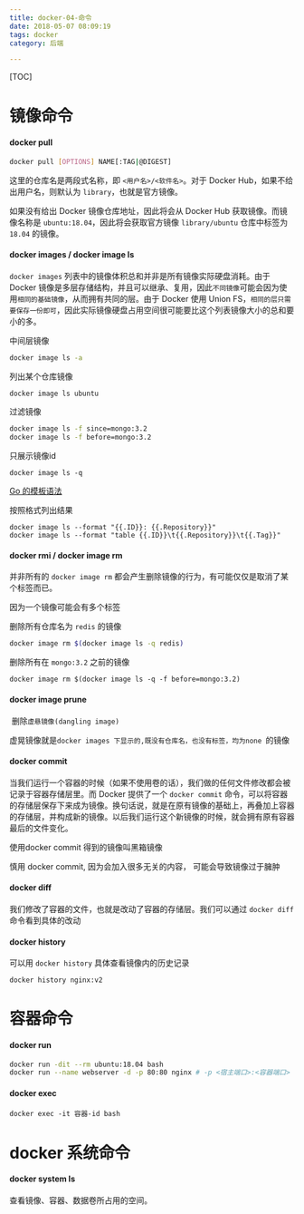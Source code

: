```yaml
---
title: docker-04-命令
date: 2018-05-07 08:09:19
tags: docker
category: 后端

---
```




[TOC]



# 镜像命令



#### docker pull

~~~bash
docker pull [OPTIONS] NAME[:TAG|@DIGEST]
~~~

这里的仓库名是两段式名称，即 `<用户名>/<软件名>`。对于 Docker Hub，如果不给出用户名，则默认为 `library`，也就是官方镜像。

如果没有给出 Docker 镜像仓库地址，因此将会从 Docker Hub 获取镜像。而镜像名称是 `ubuntu:18.04`，因此将会获取官方镜像 `library/ubuntu` 仓库中标签为 `18.04` 的镜像。





#### docker images / docker image ls

`docker images` 列表中的镜像体积总和并非是所有镜像实际硬盘消耗。由于 Docker 镜像是多层存储结构，并且可以继承、复用，因此`不同镜像`可能会因为使用`相同的基础镜像`，从而拥有共同的层。由于 Docker 使用 Union FS，`相同的层只需要保存一份即可`，因此实际镜像硬盘占用空间很可能要比这个列表镜像大小的总和要小的多。



中间层镜像

```bash
docker image ls -a
```



列出某个仓库镜像

~~~bash
docker image ls ubuntu
~~~



过滤镜像

```bash
docker image ls -f since=mongo:3.2
docker image ls -f before=mongo:3.2
```



只展示镜像id

~~~
docker image ls -q
~~~



[Go 的模板语法](https://gohugo.io/templates/go-templates/)

按照格式列出结果

~~~
docker image ls --format "{{.ID}}: {{.Repository}}"
docker image ls --format "table {{.ID}}\t{{.Repository}}\t{{.Tag}}"
~~~







#### docker rmi / docker image rm

并非所有的 `docker image rm` 都会产生删除镜像的行为，有可能仅仅是取消了某个标签而已。

因为一个镜像可能会有多个标签



删除所有仓库名为 `redis` 的镜像

~~~bash
docker image rm $(docker image ls -q redis)
~~~

删除所有在 `mongo:3.2` 之前的镜像

~~~
docker image rm $(docker image ls -q -f before=mongo:3.2)
~~~



#### docker image prune

​	删除`虚悬镜像(dangling image)`

​	虚晃镜像就是`docker images 下显示的,既没有仓库名，也没有标签，均为none `的镜像



#### docker commit

当我们运行一个容器的时候（如果不使用卷的话），我们做的任何文件修改都会被记录于容器存储层里。而 Docker 提供了一个 `docker commit` 命令，可以将容器的存储层保存下来成为镜像。换句话说，就是在原有镜像的基础上，再叠加上容器的存储层，并构成新的镜像。以后我们运行这个新镜像的时候，就会拥有原有容器最后的文件变化。

使用docker commit 得到的镜像叫黑箱镜像

慎用 docker commit, 因为会加入很多无关的内容， 可能会导致镜像过于臃肿



#### docker diff

我们修改了容器的文件，也就是改动了容器的存储层。我们可以通过 `docker diff` 命令看到具体的改动



#### docker history

可以用 `docker history` 具体查看镜像内的历史记录

~~~
docker history nginx:v2
~~~





# 容器命令



#### docker run 

```bash
docker run -dit --rm ubuntu:18.04 bash
docker run --name webserver -d -p 80:80 nginx # -p <宿主端口>:<容器端口>
```





#### docker exec

~~~
docker exec -it 容器-id bash
~~~





# docker 系统命令



#### docker system ls 

查看镜像、容器、数据卷所占用的空间。



